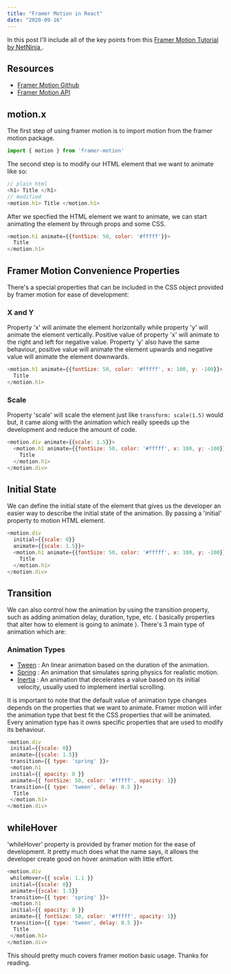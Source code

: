 ```yaml
---
title: "Framer Motion in React"
date: "2020-09-16"
---
```


In this post I'll include all of the key points from this [Framer Motion Tutorial by NetNinja ](https://www.youtube.com/watch?v=2V1WK-3HQNk&list=PL4cUxeGkcC9iHDnQfTHEVVceOEBsOf07i&index=1).

## Resources

* [Framer Motion Github](https://github.com/framer/motion)
* [Framer Motion API](https://www.framer.com/api/motion/)

## motion.x

The first step of using framer motion is to import motion from the framer motion package.

```javascript
import { motion } from 'framer-motion'
```

The second step is to modify our HTML element that we want to animate like so:

```javascript
// plain html
<h1> Title </h1>
// modified
<motion.h1> Title </motion.h1>
```

After we specfied the HTML element we want to animate, we can start animating the element by through props and some CSS.

```javascript
<motion.h1 animate={{fontSize: 50, color: '#fffff'}}>
  Title
</motion.h1>
```

## Framer Motion Convenience Properties

There's a special properties that can be included in the CSS object provided by framer motion for ease of development:

### X and Y

Property 'x' will animate the element horizontally while property 'y' will animate the element vertically. Positive value of property 'x' will animate to the right and left for negative value. Property 'y' also have the same behaviour, positive value will animate the element upwards and negative value will animate the element downwards.

```javascript
<motion.h1 animate={{fontSize: 50, color: '#fffff', x: 100, y: -100}}>
  Title
</motion.h1>
```

### Scale

Property 'scale' will scale the element just like `transform: scale(1.5)` would but, it came along with the animation which really speeds up the development and reduce the amount of code. 

```javascript
<motion.div animate={{scale: 1.5}}>
  <motion.h1 animate={{fontSize: 50, color: '#fffff', x: 100, y: -100}}>
    Title
  </motion.h1>
</motion.div>
```

## Initial State

We can define the initial state of the element that gives us the developer an easier way to describe the initial state of the animation. By passing a 'initial' property to motion HTML element.

```javascript
<motion.div
  initial={{scale: 0}}
  animate={{scale: 1.5}}>
  <motion.h1 animate={{fontSize: 50, color: '#fffff', x: 100, y: -100}}>
    Title
  </motion.h1>
</motion.div>
```

## Transition

We can also control how the animation by using the transition property, such as adding animation delay, duration, type, etc. ( basically properties that alter how to element is going to animate ). There's 3 main type of animation which are:

### Animation Types

* [Tween](https://www.framer.com/api/motion/types#tween) : An linear animation based on the duration of the animation.
* [Spring](https://www.framer.com/api/motion/types#spring) : An animation that simulates spring physics for realistic motion.
* [Inertia](https://www.framer.com/api/motion/types#inertia) : An animation that decelerates a value based on its initial velocity, usually used to implement inertial scrolling.

It is important to note that the default value of animation type changes depends on the properties that we want to animate. Framer motion will infer the animation type that best fit the CSS properties that will be animated. Every animation type has it owns specific properties that are used to modify its behaviour. 

```javascript
<motion.div
 initial={{scale: 0}}
 animate={{scale: 1.5}}
 transition={{ type: 'spring' }}>
 <motion.h1
 initial={{ opacity: 0 }}
 animate={{ fontSize: 50, color: '#fffff', opacity: 1}}
 transition={{ type: 'tween', delay: 0.5 }}>
  Title
 </motion.h1>
</motion.div>
```

## whileHover

'whileHover' property is provided by framer motion for the ease of development. It pretty much does what the name says, it allows the developer create good on hover animation with little effort. 

```javascript
<motion.div
 whileHover={{ scale: 1.1 }}
 initial={{scale: 0}}
 animate={{scale: 1.5}}
 transition={{ type: 'spring' }}>
 <motion.h1
 initial={{ opacity: 0 }}
 animate={{ fontSize: 50, color: '#fffff', opacity: 1}}
 transition={{ type: 'tween', delay: 0.5 }}>
  Title
 </motion.h1>
</motion.div>
```

This should pretty much covers framer motion basic usage. Thanks for reading. 

